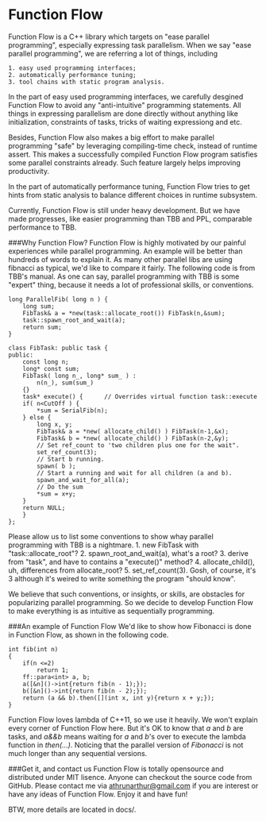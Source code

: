 Function Flow
============
Function Flow is a C++ library which targets on "ease parallel programming", especially expressing task parallelism. When we say "ease parallel programming", we are referring a lot of things, including

    1. easy used programming interfaces;
    2. automatically performance tuning;
    3. tool chains with static program analysis.

In the part of easy used programming interfaces, we carefully desgined Function Flow to avoid any "anti-intuitive" programming statements. All things in expressing parallelism are done directly without anything like initialization, constraints of tasks, tricks of waiting expressiong and etc. 

Besides, Function Flow also makes a big effort to make parallel programming "safe" by leveraging compiling-time check, instead of runtime assert. This makes a successfully compiled Function Flow program satisfies some parallel constraints already. Such feature largely helps improving productivity.

In the part of automatically performance tuning, Function Flow tries to get hints from static analysis to balance different choices in runtime subsystem.

Currently, Function Flow is still under heavy development. But we have made progresses, like easier programming than TBB and PPL, comparable performance to TBB. 

###Why Function Flow?
Function Flow is highly motivated by our painful experiences while parallel programming. An example will be better than hundreds of words to explain it. As many other parallel libs are using fibnacci as typical, we'd like to compare it fairly. The following code is from TBB's manual. As one can say, parallel programming with TBB is some "expert" thing, because it needs a lot of professional skills, or conventions. 

    long ParallelFib( long n ) {
        long sum;
        FibTask& a = *new(task::allocate_root()) FibTask(n,&sum);
        task::spawn_root_and_wait(a);
        return sum;
    }
    
    class FibTask: public task {
    public:
        const long n;
        long* const sum;
        FibTask( long n_, long* sum_ ) :
            n(n_), sum(sum_)
        {}
        task* execute() {      // Overrides virtual function task::execute
        if( n<CutOff ) {
            *sum = SerialFib(n);
        } else {
            long x, y;
            FibTask& a = *new( allocate_child() ) FibTask(n-1,&x);
            FibTask& b = *new( allocate_child() ) FibTask(n-2,&y);
            // Set ref_count to 'two children plus one for the wait".
            set_ref_count(3);
            // Start b running.
            spawn( b );
            // Start a running and wait for all children (a and b).
            spawn_and_wait_for_all(a);
            // Do the sum
            *sum = x+y;
        }
        return NULL;
        }
    };
Please allow us to list some conventions to show whay parallel programming with TBB is a nightmare.
    1. new FibTask with "task::allocate_root"?
    2. spawn_root_and_wait(a), what's a root?
    3. derive from "task", and have to contains a "execute()" method?
    4. allocate_child(), uh, differences from allocate_root?
    5. set_ref_count(3). Gosh, of course, it's 3 although it's weired to write something the program "should know".

We believe that such conventions, or insights, or skills, are obstacles for popularizing parallel programming. So we decide to develop Function Flow to make everything is as intuitive as sequentially programming.

###An example of Function Flow
We'd like to show how Fibonacci is done in Function Flow, as shown in the following code.

    int fib(int n)
    {
        if(n <=2)
    		return 1;
        ff::para<int> a, b;
        a([&n]()->int{return fib(n - 1);});
        b([&n]()->int{return fib(n - 2);});
        return (a && b).then([](int x, int y){return x + y;});
    }
Function Flow loves lambda of C++11, so we use it heavily. We won't explain every corner of Function Flow here. But it's OK to know that *a* and *b* are tasks, and *a&&b* means waiting for *a* and *b*'s over to execute the lambda function in *then(...)*. Noticing that the parallel version of *Fibonacci* is not much longer than any sequential versions.

###Get it, and contact us
Function Flow is totally opensource and distributed under MIT lisence. Anyone can checkout the source code from GitHub. Please contact me via athrunarthur@gmail.com if you are interest or have any ideas of Function Flow. Enjoy it and have fun!

BTW, more details are located in docs/.
